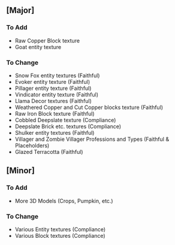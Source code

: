 ## [Major]
### To Add
- Raw Copper Block texture
- Goat entity texture

### To Change
- Snow Fox entity textures (Faithful)
- Evoker entity texture (Faithful)
- Pillager entity texture (Faithful)
- Vindicator entity texture (Faithful)
- Llama Decor textures (Faithful)
- Weathered Copper and Cut Copper blocks texture (Faithful)
- Raw Iron Block texture (Faithful)
- Cobbled Deepslate texture (Compliance)
- Deepslate Brick etc. textures (Compliance)
- Shulker entity textures (Faithful)
- Villager and Zombie Villager Professions and Types (Faithful & Placeholders)
- Glazed Terracotta (Faithful)

## [Minor]
### To Add
- More 3D Models (Crops, Pumpkin, etc.)

### To Change
- Various Entity textures (Compliance)
- Various Block textures (Compliance)
